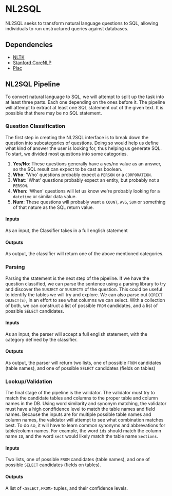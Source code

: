 # NL2SQL
NL2SQL seeks to transform natural language questions to SQL, allowing individuals to run unstructured queries against databases. 

## Dependencies
* [NLTK](http://www.nltk.org/)
* [Stanford CoreNLP](https://stanfordnlp.github.io/CoreNLP/)
* [Plac](http://micheles.github.io/plac/)

## NL2SQL Pipeline

To convert natural language to SQL, we will attempt to split up the task into at least three parts. Each one depending on the ones before it. The pipeline will attempt to extract at least one SQL statement out of the given text. It is possible that there may be no SQL statement. 

### Question Classification

The first step in creating the NL2SQL interface is to break down the question into subcategories of questions. Doing so would help us define what kind of answer the user is looking for, thus helping us generate SQL. To start, we divided most questions into some categories.

  1. __Yes/No__: These questions generally have a yes/no value as an answer, so the SQL result can expect to be cast as boolean.
  2. __Who__: 'Who' questions probably expect a `PERSON` or a `CORPORATION`.
  3. __What__: 'What' questions probably expect an entity, but probably not a `PERSON`.
  4. __When__: 'When' questions will let us know we're probably looking for a `datetime` or similar data value.
  5. __Num__: These questions will probably want a `COUNT`, `AVG`, `SUM` or something of that nature as the SQL return value.
  
#### Inputs
As an input, the Classifier takes in a full english statement

#### Outputs
As output, the classifier will return one of the above mentioned categories.
  
### Parsing

Parsing the statement is the next step of the pipeline. If we have the question classified, we can parse the sentence using a parsing library to try and discover the `SUBJECT` or `SUBJECTS` of the question. This could be useful to identify the tables we will try and explore. We can also parse out `DIRECT OBJECT(S)`, in an effort to see what columns we can select. With a collection of both, we can construct a list of possible `FROM` candidates, and a list of possible `SELECT` candidates.

#### Inputs
As an input, the parser will accept a full english statement, with the category defined by the classifier.

#### Outputs
As output, the parser will return two lists, one of possible `FROM` candidates (table names), and one of possible `SELECT` candidates (fields on tables)

### Lookup/Validation

The final stage of the pipeline is the validator. The validator must try to match the candidate tables and columns to the proper table and column names in the DB. Using word similarity and synonym matching, the validator must have a high condfidence level to match the table names and field names. Because the inputs are for multiple possible table names and column names, the validator will attempt to see what combination matches best. To do so, it will have to learn common synonyms and abbrevations for table/column names. For example, the word `ids` should match the column name `ID`, and the word `sect` would likely match the table name `Sections`.

#### Inputs
Two lists, one of possible `FROM` candidates (table names), and one of possible `SELECT` candidates (fields on tables).

#### Outputs
A list of `<SELECT,FROM>` tuples, and their confidence levels.






